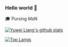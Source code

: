 ### Hello world 👋


:mortar_board: Pursing MsN


[![Yuwei Liang's github stats](https://github-readme-stats.vercel.app/api?username=liangyuwei&show_icons=true&theme=default&count_private=true&hide=starts,prs,issues)]()

[![Top Langs](https://github-readme-stats.vercel.app/api/top-langs/?username=liangyuwei)]()



<!--
**liangyuwei/liangyuwei** is a ✨ _special_ ✨ repository because its `README.md` (this file) appears on your GitHub profile.

Here are some ideas to get you started:

- 🔭 I’m currently working on ...
- 🌱 I’m currently learning ...
- 👯 I’m looking to collaborate on ...
- 🤔 I’m looking for help with ...
- 💬 Ask me about ...
- 📫 How to reach me: ...
- 😄 Pronouns: ...
- ⚡ Fun fact: ...
-->
